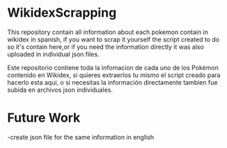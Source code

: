 # WikidexScrapping

This repository contain all information about each pokemon contain in wikidex in spanish, if you want to scrap it yourself the script created to do so it's contain here,or 
if you need the information directly it was also uploaded in individual json files. 

Este repositorio contiene toda la infomacion de cada uno de los Pokémon contenido en Wikidex, si quieres extraerlos tu mismo el script creado para hacerlo esta aqui, o si
necesitas la información directamente tambien fue subida en archivos json individuales.

# Future Work
-create json file for the same information in english
